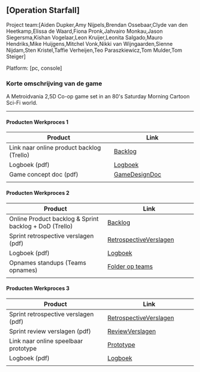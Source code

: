 ## [Operation Starfall]
Project team:[Aiden Dupker,Amy Nijpels,Brendan Ossebaar,Clyde van den Heetkamp,Elissa de Waard,Fiona Pronk,Jahvairo Monkau,Jason Siegersma,Kishan Vogelaar,Leon Kruijer,Leonita Salgado,Mauro Hendriks,Mike Huijgens,Mitchel Vonk,Nikki van Wijngaarden,Sienne Nijdam,Sten Kristel,Taffie Verheijen,Teo Paraszkiewicz,Tom Mulder,Tom Steiger]

Platform:
[pc, console]

### Korte omschrijving van de game
A Metroidvania 2,5D Co-op game set in an 80's Saturday Morning Cartoon Sci-Fi world.

---
#### Producten Werkproces 1
| Product  | Link |
| ------ |  ------ |
| Link naar online product backlog (Trello) | [Backlog]
| Logboek (pdf)                             | [Logboek]
| Game concept doc (pdf)                    | [GameDesignDoc]
|<img width=500/>|<img width=300/>|
   
#### Producten Werkproces 2
| Product  | Link |
| ------ |  ------ |
| Online Product backlog & Sprint backlog + DoD (Trello)    | [Backlog]
| Sprint retrospective verslagen (pdf)                      | [RetrospectiveVerslagen]
| Logboek (pdf)                                             | [Logboek]
| Opnames standups (Teams opnames)                          | [Folder op teams]
|<img width=500/>|<img width=300/>|
   
#### Producten Werkproces 3
| Product  | Link |
| ------ |  ------ |
| Sprint retrospective verslagen (pdf)  | [RetrospectiveVerslagen]
| Sprint review verslagen (pdf)         | [ReviewVerslagen]
| Link naar online speelbaar prototype  | [Prototype]
| Logboek (pdf)                         | [Logboek]
|<img width=500/>|<img width=300/>|

   [Backlog]: <https://trello.com/b/gVEjIPgv/operation-starfall-product-backlog>
   [Logboek]: <https://mediacollegeamsterdam.sharepoint.com/:w:/r/teams/K-F3M8BOHLOGame-AgileGameProductie/Gedeelde%20documenten/General/Logboek.docx?d=w4702047a93c84fe49744dbac1c82bf72&csf=1&web=1&e=ClT9T4>
   [GameDesignDoc]: <https://docs.google.com/presentation/d/1SStOahchGxYaxwAIT60-1cJA8DK1BBRmz6APg9fc_Mk/edit#slide=id.p>
   [ReviewVerslagen]: <>
   [Prototype]: <https://www.mijnmytheprototype.nl>
   [Folder op teams]: <https://mediacollegeamsterdam.sharepoint.com/:f:/r/teams/K-F3M8BOHLOGame-AgileGameProductie/Gedeelde%20documenten/General/Standup?csf=1&web=1&e=YcIdvh>
   [RetrospectiveVerslagen]: <https://mediacollegeamsterdam.sharepoint.com/:f:/r/teams/K-F3M8BOHLOGame-AgileGameProductie/Gedeelde%20documenten/General/retrospective?csf=1&web=1&e=iBdPPR>
   

